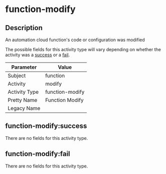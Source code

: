 function-modify
===============

Description
-----------
An automation cloud function's code or configuration was modified

The possible fields for this activity type will vary depending on whether the activity was a [success](#function-modifysuccess) or a [fail](#function-modifyfail).

| Parameter     | Value           |
| ------------- | --------------- |
| Subject       | function        |
| Activity      | modify          |
| Activity Type | function-modify |
| Pretty Name   | Function Modify |
| Legacy Name   |                 |

function-modify:success
-----------------------

There are no fields for this activity type.


function-modify:fail
--------------------

There are no fields for this activity type.
